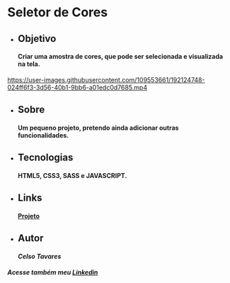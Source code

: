 # Seletor de Cores

* ## Objetivo
    #### Criar uma amostra de cores, que pode ser selecionada e visualizada na tela.
https://user-images.githubusercontent.com/109553661/192124748-024ff6f3-3d56-40b1-9bb6-a01edc0d7685.mp4
* ## Sobre
    #### Um pequeno projeto, pretendo ainda adicionar outras funcionalidades. 
* ## Tecnologias 
    #### HTML5, CSS3, SASS e JAVASCRIPT.
* ## Links
    #### [Projeto](hhttps://celsotavares.github.io/Seletor-de-cores/)
* ## Autor
    #### *Celso Tavares*
   
#####                                           Acesse também meu [Linkedin](https://www.linkedin.com/in/celsotavaresjunior/)
